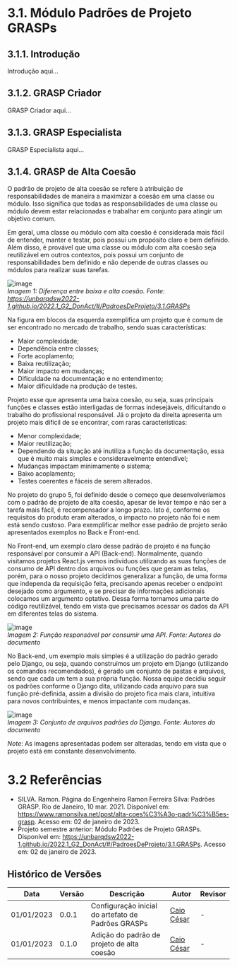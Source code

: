 # 3.1. Módulo Padrões de Projeto GRASPs

## 3.1.1. Introdução

Introdução aqui...

## 3.1.2. GRASP Criador

GRASP Criador aqui...

## 3.1.3. GRASP Especialista

GRASP Especialista aqui...

## 3.1.4. GRASP de Alta Coesão

O padrão de projeto de alta coesão se refere à atribuição de responsabilidades de maneira a maximizar a coesão em uma classe ou módulo. Isso significa que todas as responsabilidades de uma classe ou módulo devem estar relacionadas e trabalhar em conjunto para atingir um objetivo comum.

Em geral, uma classe ou módulo com alta coesão é considerada mais fácil de entender, manter e testar, pois possui um propósito claro e bem definido. Além disso, é provável que uma classe ou módulo com alta coesão seja reutilizável em outros contextos, pois possui um conjunto de responsabilidades bem definido e não depende de outras classes ou módulos para realizar suas tarefas.

![image](https://user-images.githubusercontent.com/54439337/210288575-24b5048f-f2f4-4007-985a-c3b0bf456289.png)<br>
*Imagem 1: Diferença entre baixa e alta coesão. Fonte: https://unbarqdsw2022-1.github.io/2022.1_G2_DonAct/#/PadroesDeProjeto/3.1.GRASPs*

Na figura em blocos da esquerda exemplifica um projeto que é comum de ser encontrado no mercado de trabalho, sendo suas características: 
- Maior complexidade; 
- Dependência entre classes; 
- Forte acoplamento; 
- Baixa reutilização; 
- Maior impacto em mudanças; 
- Dificuldade na documentação e no entendimento; 
- Maior dificuldade na produção de testes.

Projeto esse que apresenta uma baixa coesão, ou seja, suas principais funções e classes estão interligadas de formas indesejáveis, dificultando o trabalho do profissional responsável. Já o projeto da direita apresenta um projeto mais difícil de se encontrar, com raras características: 
- Menor complexidade; 
- Maior reutilização; 
- Dependendo da situação até inutiliza a função da documentação, essa que é muito mais simples e consideravelmente entendível;
- Mudanças impactam minimamente o sistema;
- Baixo acoplamento;
- Testes coerentes e fáceis de serem alterados. 

No projeto do grupo 5, foi definido desde o começo que desenvolveríamos com o padrão de projeto de alta coesão, apesar de levar tempo e não ser a tarefa mais fácil, é recompensador a longo prazo. Isto é, conforme os requisitos do produto eram alterados, o impacto no projeto não foi e nem está sendo custoso. Para exemplificar melhor esse padrão de projeto serão apresentados exemplos no Back e Front-end.

No Front-end, um exemplo claro desse padrão de projeto é na função responsável por consumir a API (Back-end). Normalmente, quando visitamos projetos React.js vemos indivíduos utilizando as suas funções de consumo de API dentro dos arquivos ou funções que geram as telas, porém, para o nosso projeto decidimos generalizar a função, de uma forma que independa da requisição feita, precisando apenas receber o endpoint desejado como argumento, e se precisar de informações adicionais colocamos um argumento optativo. Dessa forma tornamos uma parte do código reutilizável, tendo em vista que precisamos acessar os dados da API em diferentes telas do sistema.

![image](https://user-images.githubusercontent.com/54439337/210289542-5a8695fb-4126-4f00-8b79-f889bf478ff4.png)<br>
*Imagem 2: Função responsável por consumir uma API. Fonte: Autores do documento*

No Back-end, um exemplo mais simples é a utilização do padrão gerado pelo Django, ou seja, quando construímos um projeto em Django (utilizando os comandos recomendados), é gerado um conjunto de pastas e arquivos, sendo que cada um tem a sua própria função. Nossa equipe decidiu seguir os padrões conforme o Django dita, utilizando cada arquivo para sua função pré-definida, assim a divisão do projeto fica mais clara, intuitiva para novos contribuintes, e menos impactante com mudanças.

![image](https://user-images.githubusercontent.com/54439337/210289958-dd5f172c-b180-43bd-bb88-234702aab02d.png)<br>
*Imagem 3: Conjunto de arquivos padrões do Django. Fonte: Autores do documento*

*Note*: As imagens apresentadas podem ser alteradas, tendo em vista que o projeto está em constante desenvolvimento.

# 3.2 Referências

* SILVA. Ramon. Página do Engenheiro Ramon Ferreira Silva: Padrões GRASP. Rio de Janeiro, 10 mar. 2021. Disponível em: https://www.ramonsilva.net/post/alta-coes%C3%A3o-padr%C3%B5es-grasp. Acesso em: 02 de janeiro de 2023.
* Projeto semestre anterior: Módulo Padrões de Projeto GRASPs. Disponível em: https://unbarqdsw2022-1.github.io/2022.1_G2_DonAct/#/PadroesDeProjeto/3.1.GRASPs. Acesso em: 02 de janeiro de 2023.

## Histórico de Versões

|    Data    | Versão |            Descrição           |       Autor     |    Revisor    |
|  --------  |  ----  |            ----------          | --------------- |    -------    |
| 01/01/2023 |  0.0.1 |  Configuração inicial do artefato de Padrões GRASPs | [Caio César](https://github.com/oCaioOliveira) | - |
| 01/01/2023 |  0.1.0 |  Adição do padrão de projeto de alta coesão | [Caio César](https://github.com/oCaioOliveira) | - |
